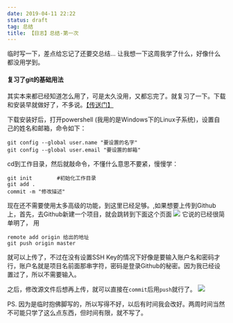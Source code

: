 ```yaml
---
date: 2019-04-11 22:22
status: draft
tag: 总结
title: 【日志】总结-第一次
---
```


临时写一下，差点给忘记了还要交总结...
让我想一下这周我学了什么，好像什么都没用学到。
#### 复习了git的基础用法
其实本来都已经知道怎么用了，可是太久没用，又都忘完了。就复习了一下。下载和安装早就做好了，不多说。[【传送门】](http://git.github.io/htmldocs/gittutorial.html)

下载安装好后，打开powershell (我用的是Windows下的Linux子系统)，设置自己的姓名和邮箱，命令如下：
```git
git config --global user.name "要设置的名字"
git config --global user.email "要设置的邮箱"
```
cd到工作目录，然后就敲命令，不懂什么意思不要紧，慢慢学：
```git
git init        #初始化工作目录
git add .      
commit -m "修改描述"
```
现在还不需要使用太多高级的功能，到这里已经足够。,如果想要上传到Github上，首先，去Github新建一个项目，就会跳转到下面这个页面
![](~/Snipaste_2019-04-11_22-47-03.png?r=80)
它说的已经很简单明了，
用
```git
remote add origin 给出的地址
git push origin master
```
就可以上传了，不过在没有设置SSH Key的情况下好像是要输入账户名和密码才行，账户名就是项目名前面那串字符，密码是登录Github的秘密。因为我已经设置过了，所以不需要输入。

之后，修改源文件后想再上传，就可以直接在`commit`后用`push`就行了。
![](~/22-57-15.jpg?r=90)


PS. 因为是临时抱佛脚写的，所以写得不好，以后有时间我会改好。两周时间当然不可能只学了这么点东西，但时间有限，就不写了。
